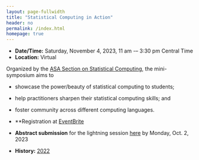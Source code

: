 ```yaml
---
layout: page-fullwidth
title: "Statistical Computing in Action"
header: no
permalink: /index.html
homepage: true
---
```


+ **Date/Time:** Saturday, November 4, 2023, 11 am -– 3:30 pm Central Time
+ **Location:** Virtual

Organized by the [ASA Section on Statistical
Computing](https://community.amstat.org/jointscsg-section/home), the
mini-symposium aims to

+ showcase the power/beauty of statistical computing to students;
+ help practitioners sharpen their statistical computing skills; and
+ foster community across different computing languages.

+ **Registration at [EventBrite]()
+ **Abstract submission** for the lightning session [here](https://forms.gle/5ZYbePJtAnsqXqhN7) by Monday, Oct. 2, 2023
+ **History:** [2022](https://asa-ssc.github.io/minisymp2022/)
